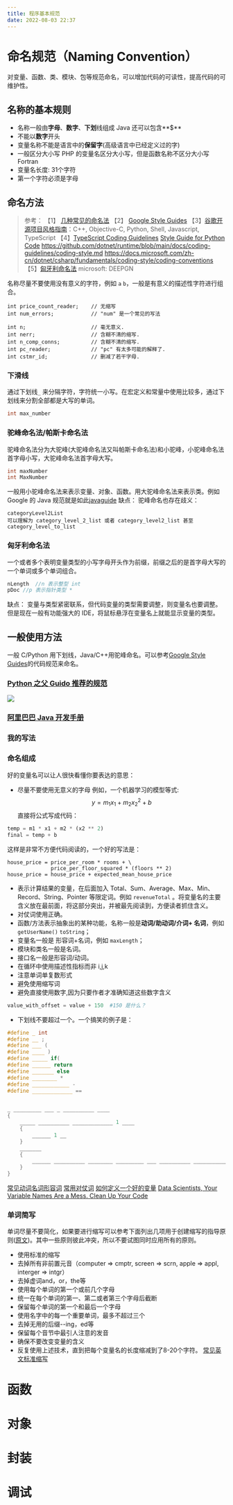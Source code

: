 ```yaml
---
title: 程序基本规范
date: 2022-08-03 22:37
---
```


# 命名规范（Naming Convention）
对变量、函数、类、模块、包等规范命名，可以增加代码的可读性，提高代码的可维护性。

## 名称的基本规则
- 名称一般由**字母**、**数字**、**下划**线组成
    Java 还可以包含**$**
- 不能以**数字**开头
- 变量名称不能是语言中的**保留字**(高级语言中已经定义过的字)
- 一般区分大小写
    PHP 的变量名区分大小写，但是函数名称不区分大小写
Fortran
- 变量名长度: 31个字符
- 第一个字符必须是字母
## 命名方法
> 参考：
> 【1】 [几种常见的命名法](https://blog.csdn.net/Ijerome/article/details/112060914 )
> 【2】 [Google Style Guides](https://google.github.io/styleguide/)
> 【3】[谷歌开源项目风格指南](https://zh-google-styleguide.readthedocs.io/en/latest/contents/)：C++, Objective-C, Python, Shell, Javascript, TypeScript
> 【4】[TypeScript Coding Guidelines](https://github.com/Microsoft/TypeScript/wiki/Coding-guidelines)
> [Style Guide for Python Code](https://peps.python.org/pep-0008/#naming-conventions)
> https://github.com/dotnet/runtime/blob/main/docs/coding-guidelines/coding-style.md
> https://docs.microsoft.com/zh-cn/dotnet/csharp/fundamentals/coding-style/coding-conventions
> 【5】[匈牙利命名法](https://blog.csdn.net/haiross/article/details/45147993)
> microsoft: DEEPGN 


名称尽量不要使用没有意义的字符，例如 `a`  `b`，一般是有意义的描述性字符进行组合。
```
int price_count_reader;    // 无缩写
int num_errors;            // "num" 是一个常见的写法

int n;                     // 毫无意义.
int nerr;                  // 含糊不清的缩写.
int n_comp_conns;          // 含糊不清的缩写.
int pc_reader;             // "pc" 有太多可能的解释了.
int cstmr_id;              // 删减了若干字母.
```
### 下滑线
通过下划线`_` 来分隔字符，字符统一小写。在宏定义和常量中使用比较多，通过下划线来分割全部都是大写的单词。
```c
int max_number
```
### 驼峰命名法/帕斯卡命名法
驼峰命名法分为大驼峰(大驼峰命名法又叫帕斯卡命名法)和小驼峰，小驼峰命名法首字母小写，大驼峰命名法首字母大写。
```c
int maxNumber
int MaxNumber
```
一般用小驼峰命名法来表示变量、对象、函数。用大驼峰命名法来表示类。例如 Google 的 Java 规范就是如此[javaguide](https://google.github.io/styleguide/javaguide.html#s5.1-identifier-names)
缺点：
驼峰命名也存在歧义：
```
categoryLevel2List 
可以理解为 category_level_2_list 或者 category_level2_list 甚至 category_level_to_list 
```

### 匈牙利命名法
一个或者多个表明变量类型的小写字母开头作为前缀，前缀之后的是首字母大写的一个单词或多个单词组合。
```c
nLength  //n 表示整型 int
pDoc //p 表示指针类型 *
```
缺点： 变量与类型紧密联系，但代码变量的类型需要调整，则变量名也要调整。但是现在一般有功能强大的 IDE，将鼠标悬浮在变量名上就能显示变量的类型。

## 一般使用方法
一般 C/Python 用下划线，Java/C++用驼峰命名。可以参考[Google Style Guides](https://google.github.io/styleguide/)的代码规范来命名。

### [Python 之父 Guido 推荐的规范](https://google.github.io/styleguide/pyguide.html#3164-guidelines-derived-from-guidos-recommendations)
![](/_image/2022-08-11/1ca5b2346dfcf7076cc9f71c7339b6bd.jpg?c=1)




### [阿里巴巴 Java 开发手册](https://developer.aliyun.com/ebook/read/386/92065?spm=a2c6h.26392470.ebook-read.9.5ce052e0TQPg1g)


### 我的写法

### 命名组成

好的变量名可以让人很快看懂你要表达的意思：
* 尽量不要使用无意义的字母
    例如，一个机器学习的模型等式:
$$ y = m_1x_1 +m_2x_2^2 +b$$
直接将公式写成代码：
```python
temp = m1 * x1 + m2 * (x2 ** 2)
final = temp + b
```
这样是非常不方便代码阅读的，一个好的写法是：
```
house_price = price_per_room * rooms + \
              price_per_floor_squared * (floors ** 2)
house_price = house_price + expected_mean_house_price
```

* 表示计算结果的变量，在后面加入 Total、Sum、Average、Max、Min、Record、String、Pointer 等限定词。例如 `revenueTotal`  。将变量名的主要含义放在最前面，将这部分突出，并被最先阅读到，方便读者抓住含义。
* 对仗词使用正确。
* 函数/方法表示抽象出的某种功能，名称一般是**动词/助动词/介词+ 名词**，例如 `getUserName()` `toString`；
* 变量名一般是 形容词+名词，例如 `maxLength`； 
* 模块和类名一般是名词。
* 接口名一般是形容词/动词。
* 在循环中使用描述性指标而非 i,j,k
* 注意单词单复数形式
* 避免使用缩写词
* 避免直接使用数字,因为只要作者才准确知道这些数字含义
```python
value_with_offset = value + 150  #150 是什么？
```
* 下划线不要超过一个。一个搞笑的例子是：
```c
#define _ int
#define __ ;
#define ___ (
#define ____ )
#define _____ if(
#define ______ return
#define _______ else
#define ________ *
#define ____________ -
#define _____________ ==


_ _________ ___ _ __________ ____
{
	_____ __________ _____________ 1 ____
	{
		______ 1 __
	}
	_______
	{
		______ __________ ________ _________ ___ __________ ____________ 1 ____ __
	}
}
```
[常见动词名词形容词](https://blog.csdn.net/qq_35836473/article/details/118574142)
[常用对仗词](https://xlsdg.org/p/40996b72.html)
[如何定义一个好的变量](https://www.cnblogs.com/lijianwu/p/5715224.html)
[Data Scientists, Your Variable Names Are a Mess. Clean Up Your Code](https://builtin.com/data-science/variable-names)


### 单词简写
单词尽量不要简化，如果要进行缩写可以参考下面列出几项用于创建缩写的指导原则([原文](https://www.cnblogs.com/lijianwu/p/5715224.html))。其中一些原则彼此冲突，所以不要试图同时应用所有的原则。
* 使用标准的缩写
* 去掉所有非前置元音（computer => cmptr, screen => scrn, apple => appl, interger => intgr）
* 去掉虚词and，or，the等
* 使用每个单词的第一个或前几个字母
* 统一在每个单词的第一、第二或者第三个字母后截断
* 保留每个单词的第一个和最后一个字母
* 使用名字中的每一个重要单词，最多不超过三个
* 去掉无用的后缀--ing，ed等
* 保留每个音节中最引人注意的发音
* 确保不要改变变量的含义
* 反复使用上述技术，直到把每个变量名的长度缩减到了8-20个字符。
[常见英文标准缩写](https://cloud.tencent.com/developer/article/1456096)




# 函数

# 对象

# 封装

# 调试


